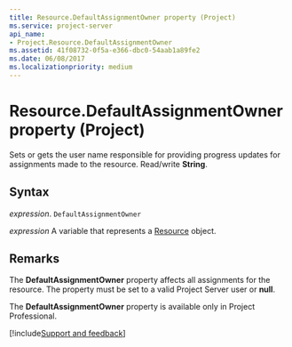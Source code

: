```yaml
---
title: Resource.DefaultAssignmentOwner property (Project)
ms.service: project-server
api_name:
- Project.Resource.DefaultAssignmentOwner
ms.assetid: 41f08732-0f5a-e366-dbc0-54aab1a89fe2
ms.date: 06/08/2017
ms.localizationpriority: medium
---
```



# Resource.DefaultAssignmentOwner property (Project)

Sets or gets the user name responsible for providing progress updates for assignments made to the resource. Read/write **String**.


## Syntax

_expression_. `DefaultAssignmentOwner`

_expression_ A variable that represents a [Resource](./Project.Resource.md) object.


## Remarks

The **DefaultAssignmentOwner** property affects all assignments for the resource. The property must be set to a valid Project Server user or **null**.

The **DefaultAssignmentOwner** property is available only in Project Professional.

[!include[Support and feedback](~/includes/feedback-boilerplate.md)]